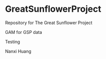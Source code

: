 # GreatSunflowerProject
Repository for The Great Sunflower Project

GAM for GSP data

Testing 




Nanxi Huang
